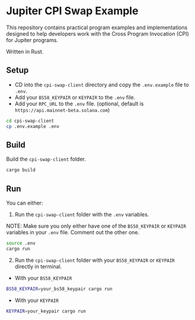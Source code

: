 # Jupiter CPI Swap Example

This repository contains practical program examples and implementations designed to help developers work with the Cross Program Invocation (CPI) for Jupiter programs.

Written in Rust.

## Setup

- CD into the `cpi-swap-client` directory and copy the `.env.example` file to `.env`.
- Add your `BS58_KEYPAIR` or `KEYPAIR` to the `.env` file.
- Add your `RPC_URL` to the `.env` file. (optional, default is `https://api.mainnet-beta.solana.com`)

```bash
cd cpi-swap-client
cp .env.example .env
```

## Build

Build the `cpi-swap-client` folder.

```bash
cargo build
```

## Run

You can either:

1. Run the `cpi-swap-client` folder with the `.env` variables.

NOTE: Make sure you only either have one of the `BS58_KEYPAIR` or `KEYPAIR` variables in your `.env` file. Comment out the other one.

```bash
source .env
cargo run
```

2. Run the `cpi-swap-client` folder with your `BS58_KEYPAIR` or `KEYPAIR` directly in terminal.

- With your `BS58_KEYPAIR`

```bash
BS58_KEYPAIR=your_bs58_keypair cargo run
```

- With your `KEYPAIR`

```bash
KEYPAIR=your_keypair cargo run
```

